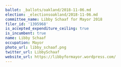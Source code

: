 ```yaml
---
ballot: _ballots/oakland/2018-11-06.md
election: _electionsoakland/2018-11-06.md
committee_name: Libby Schaaf for Mayor 2018
filer_id: '1395968'
is_accepted_expenditure_ceiling: true
is_incumbent: true
name: Libby Schaaf
occupation: Mayor
photo_url: libby_schaaf.png
twitter_url: LibbySchaaf
website_url: https://libbyformayor.wordpress.com/
---
```

